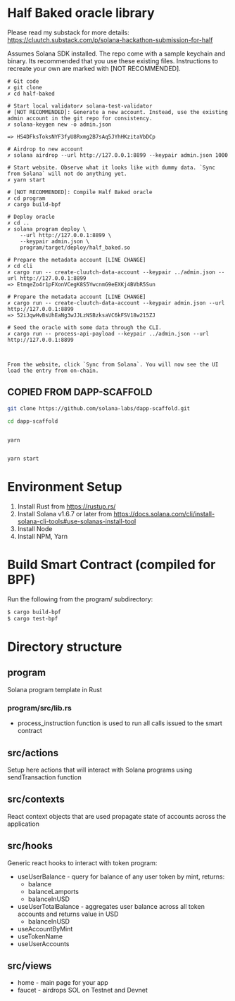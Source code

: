 # Half Baked oracle library

Please read my substack for more details: https://cluutch.substack.com/p/solana-hackathon-submission-for-half

Assumes Solana SDK installed. The repo come with a sample keychain and binary. Its recommended that you use these existing files. Instructions to recreate your own are marked with [NOT RECOMMENDED]. 

```
# Git code
✗ git clone 
✗ cd half-baked

# Start local validator✗ solana-test-validator
# [NOT RECOMMENDED]: Generate a new account. Instead, use the existing admin account in the git repo for consistency.
✗ solana-keygen new -o admin.json

=> HS4DFksToksNYF3fyU8Rxmg2B7sAq5JYhHKzitaVbDCp

# Airdrop to new account
✗ solana airdrop --url http://127.0.0.1:8899 --keypair admin.json 1000

# Start website. Observe what it looks like with dummy data. `Sync from Solana` will not do anything yet.
✗ yarn start

# [NOT RECOMMENDED]: Compile Half Baked oracle
✗ cd program
✗ cargo build-bpf

# Deploy oracle
✗ cd ..
✗ solana program deploy \
    --url http://127.0.0.1:8899 \
    --keypair admin.json \
    program/target/deploy/half_baked.so

# Prepare the metadata account [LINE CHANGE]
✗ cd cli
✗ cargo run -- create-cluutch-data-account --keypair ../admin.json --url http://127.0.0.1:8899
=> EtmqeZo4r1pFXonVCegK8S5YwcnmG9eEXKj4BVbR5Sun

# Prepare the metadata account [LINE CHANGE]
✗ cargo run -- create-cluutch-data-account --keypair admin.json --url http://127.0.0.1:8899
=> 52iJqwHvBsUhEaNg3wJJLzNSBzksaVC6kFSV18w215ZJ

# Seed the oracle with some data through the CLI.
✗ cargo run -- process-api-payload --keypair ../admin.json --url http://127.0.0.1:8899



From the website, click `Sync from Solana`. You will now see the UI load the entry from on-chain.
```


## COPIED FROM DAPP-SCAFFOLD

```bash
git clone https://github.com/solana-labs/dapp-scaffold.git

cd dapp-scaffold
```

```bash

yarn

```

```bash

yarn start

```

# Environment Setup
1. Install Rust from https://rustup.rs/
2. Install Solana v1.6.7 or later from https://docs.solana.com/cli/install-solana-cli-tools#use-solanas-install-tool
3. Install Node
4. Install NPM, Yarn

# Build Smart Contract (compiled for BPF)
Run the following from the program/ subdirectory:

```bash
$ cargo build-bpf
$ cargo test-bpf
```
# Directory structure

## program

Solana program template in Rust

### program/src/lib.rs
* process_instruction function is used to run all calls issued to the smart contract

## src/actions

Setup here actions that will interact with Solana programs using sendTransaction function

## src/contexts

React context objects that are used propagate state of accounts across the application

## src/hooks

Generic react hooks to interact with token program:
* useUserBalance - query for balance of any user token by mint, returns:
    - balance
    - balanceLamports
    - balanceInUSD
* useUserTotalBalance - aggregates user balance across all token accounts and returns value in USD
    - balanceInUSD
* useAccountByMint
* useTokenName
* useUserAccounts

## src/views

* home - main page for your app
* faucet - airdrops SOL on Testnet and Devnet
